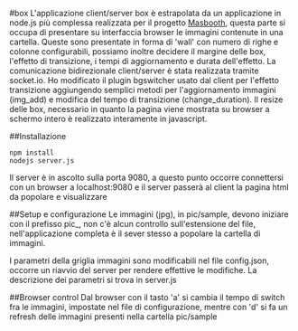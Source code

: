 #box
L'applicazione client/server box è estrapolata da un applicazione in node.js più complessa realizzata per il progetto [Masbooth](http://masbooth.com/), questa parte si occupa di presentare su interfaccia browser le immagini contenute in una cartella. Queste sono presentate in forma di 'wall' con numero di righe e colonne configurabili, possiamo inoltre decidere il margine delle box, l'effetto di transizione, i tempi di aggiornamento e durata dell'effetto.
La comunicazione bidirezionale client/server è stata realizzata tramite socket.io.
Ho modificato il plugin bgswitcher usato dal client per l'effetto transizione aggiungendo semplici metodi per l'aggiornamento immagini (img_add) e modifica del tempo di transizione (change_duration).
Il resize delle box, necessario in quanto la pagina viene mostrata su browser a schermo intero è realizzato interamente in javascript.

##Installazione
```
npm install
nodejs server.js
```
Il server è in ascolto sulla porta 9080, a questo punto occorre connettersi con un browser a localhost:9080 e il server passerà al client la pagina html da popolare e visualizzare

##Setup e configurazione
Le immagini (jpg), in pic/sample, devono iniziare con il prefisso pic_, non c'è alcun controllo sull'estensione del file, nell'applicazione completa è il sever stesso a popolare la cartella di immagini.


I parametri della griglia immagini sono modificabili nel file config.json, occorre un riavvio del server per rendere effettive le modifiche. La descrizione dei parametri si trova in server.js

##Browser control
Dal browser con il tasto 'a' si cambia il tempo di switch fra le immagini, impostate nel file di configurazione, mentre con 'd' si fa un refresh delle immagini presenti nella cartella pic/sample
